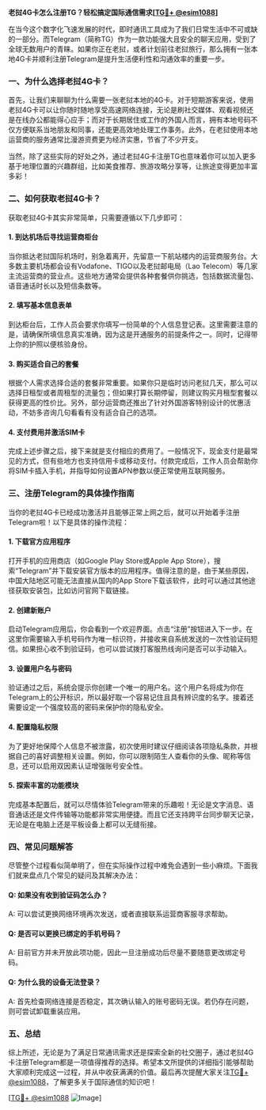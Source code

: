 **老挝4G卡怎么注册TG？轻松搞定国际通信需求[[TG💪+ @esim1088](https://t.me/s/esim1088)]**

在当今这个数字化飞速发展的时代，即时通讯工具成为了我们日常生活中不可或缺的一部分。而Telegram（简称TG）作为一款功能强大且安全的聊天应用，受到了全球无数用户的青睐。如果你正在老挝，或者计划前往老挝旅行，那么拥有一张本地4G卡并顺利注册Telegram是提升生活便利性和沟通效率的重要一步。

### 一、为什么选择老挝4G卡？

首先，让我们来聊聊为什么需要一张老挝本地的4G卡。对于短期游客来说，使用老挝4G卡可以让你随时随地享受高速网络连接，无论是刷社交媒体、观看视频还是在线办公都能得心应手；而对于长期居住或工作的外国人而言，拥有本地号码不仅方便联系当地朋友和同事，还能更高效地处理工作事务。此外，在老挝使用本地运营商的服务通常比漫游资费更为经济实惠，节省了不少开支。

当然，除了这些实际的好处之外，通过老挝4G卡注册TG也意味着你可以加入更多基于地理位置的兴趣群组，比如美食推荐、旅游攻略分享等，让旅途变得更加丰富多彩！

### 二、如何获取老挝4G卡？

获取老挝4G卡其实非常简单，只需要遵循以下几步即可：

#### 1. 到达机场后寻找运营商柜台

当你抵达老挝国际机场时，别急着离开，先留意一下航站楼内的运营商服务台。大多数主要机场都会设有Vodafone、TIGO以及老挝邮电局（Lao Telecom）等几家主流运营商的营业点。这些地方通常会提供各种套餐供你挑选，包括数据流量包、语音通话时长以及短信条数等。

#### 2. 填写基本信息表单

到达柜台后，工作人员会要求你填写一份简单的个人信息登记表。这里需要注意的是，请确保所填信息真实准确，因为这是开通服务的前提条件之一。同时，记得带上你的护照以便核验身份。

#### 3. 购买适合自己的套餐

根据个人需求选择合适的套餐非常重要。如果你只是临时访问老挝几天，那么可以选择日租型或者周租型的流量包；但如果打算长期停留，则建议购买月租型套餐以获得更高的性价比。另外，部分运营商还推出了针对外国游客特别设计的优惠活动，不妨多咨询几句看看有没有适合自己的选项。

#### 4. 支付费用并激活SIM卡

完成上述步骤之后，接下来就是支付相应的费用了。一般情况下，现金支付是最常见的方式，但有些地方也支持信用卡或移动支付。付款完成后，工作人员会帮助你将SIM卡插入手机，并指导如何设置APN参数以便正常使用互联网服务。

### 三、注册Telegram的具体操作指南

当你的老挝4G卡已经成功激活并且能够正常上网之后，就可以开始着手注册Telegram啦！以下是具体的操作流程：

#### 1. 下载官方应用程序

打开手机的应用商店（如Google Play Store或Apple App Store），搜索“Telegram”并下载安装官方版本的应用程序。值得注意的是，由于某些原因，中国大陆地区可能无法直接从国内的App Store下载该软件，此时可以通过其他途径获取安装包，比如访问官网下载链接。

#### 2. 创建新账户

启动Telegram应用后，你会看到一个欢迎界面。点击“注册”按钮进入下一步。在这里你需要输入手机号码作为唯一标识符，并接收来自系统发送的一次性验证码短信。如果担心收不到验证码，也可以尝试拨打客服热线询问是否可以手动输入。

#### 3. 设置用户名与密码

验证通过之后，系统会提示你创建一个唯一的用户名。这个用户名将成为你在Telegram上的公开标识，所以最好取一个容易记住且具有辨识度的名字。接着还需要设定一个强度较高的密码来保护你的隐私安全。

#### 4. 配置隐私权限

为了更好地保障个人信息不被泄露，初次使用时建议仔细阅读各项隐私条款，并根据自己的喜好调整相关设置。例如，你可以限制陌生人查看你的头像、昵称等信息，还可以启用双因素认证增强账号安全性。

#### 5. 探索丰富的功能模块

完成基本配置后，就可以尽情体验Telegram带来的乐趣啦！无论是文字消息、语音通话还是文件传输等功能都非常实用便捷。而且它还支持跨平台同步聊天记录，无论是在电脑上还是平板设备上都可以无缝衔接。

### 四、常见问题解答

尽管整个过程看似简单明了，但在实际操作过程中难免会遇到一些小麻烦。下面我们就来盘点几个常见的疑问及其解决办法：

#### Q: 如果没有收到验证码怎么办？
A: 可以尝试更换网络环境再次发送，或者直接联系运营商客服寻求帮助。

#### Q: 是否可以更换已绑定的手机号码？
A: 目前官方并未开放此项功能，因此一旦注册成功后尽量不要随意更改绑定号码。

#### Q: 为什么我的设备无法登录？
A: 首先检查网络连接是否稳定，其次确认输入的账号密码无误。若仍存在问题，则可尝试卸载重装应用。

### 五、总结

综上所述，无论是为了满足日常通讯需求还是探索全新的社交圈子，通过老挝4G卡注册Telegram都是一项值得推荐的选择。希望本文所提供的详细指引能够帮助大家顺利完成这一过程，并从中收获满满的价值。最后再次提醒大家关注[TG💪+ @esim1088](https://t.me/s/esim1088)，了解更多关于国际通信的知识吧！

[[TG💪+ @esim1088](https://t.me/s/esim1088) ![Image](https://i.postimg.cc/4NQfJmqS/Snipaste-2025-05-13-00-14-12.png)]